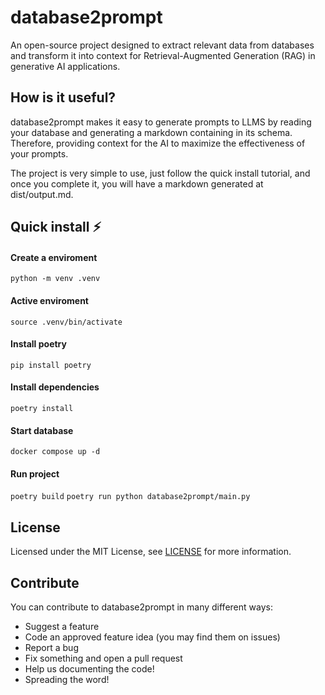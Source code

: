 # database2prompt
An open-source project designed to extract relevant data from databases and transform it into context for Retrieval-Augmented Generation (RAG) in generative AI applications.

## How is it useful?

database2prompt makes it easy to generate prompts to LLMS by reading your database and generating a markdown containing in its schema. Therefore, providing context for the AI to maximize the effectiveness of your prompts. 

The project is very simple to use, just follow the quick install tutorial, and once you complete it, you will have a markdown generated at dist/output.md. 

## Quick install ⚡

#### Create a enviroment

`python -m venv .venv`

#### Active enviroment 

`source .venv/bin/activate`

#### Install poetry

`pip install poetry`

#### Install dependencies

`poetry install`

#### Start database

`docker compose up -d`

#### Run project

`poetry build`
`poetry run python database2prompt/main.py`

## License

Licensed under the MIT License, see <a href="https://github.com/orladigital/database2prompt/blob/main/LICENSE">LICENSE</a> for more information.

## Contribute

You can contribute to database2prompt in many different ways: 

* Suggest a feature
* Code an approved feature idea (you may find them on issues)
* Report a bug
* Fix something and open a pull request
* Help us documenting the code!
* Spreading the word! 
